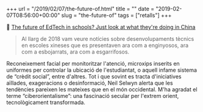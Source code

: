+++
url = "/2019/02/07/the-future-of.html"
title = ""
date = "2019-02-07T08:56:00+00:00"
slug = "the-future-of"
tags = ["retalls"]
+++

📎 [The future of EdTech in schools? Just look at what they're doing in China](https://lens.monash.edu/@education/2019/01/09/1369163/the-future-of-edtech-in-schools-just-look-at-what-theyre-doing-in-china)

> Al llarg de 2018 vam veure notícies sobre desenvolupaments tècnics en escoles xineses que es presentaven ara com a enginyosos, ara com a esbojarrats, ara com a esgarrifosos.

Reconeixement facial per monitoritzar l'atenció, microxips inserits en uniformes per controlar la ubicació de l'estudiantat, o aquell infame sistema de “crèdit social”, entre d'altres. Tot i que sovint es tracta d'iniciatives aïllades, exageracions o desinformació, Neil Selwyn alerta que les tendències pareixen les mateixes que en el món occidental. M'ha agradat el terme “ciberorientalisme”: una fascinació secular per l'extrem orient, tecnològicament transformada.

